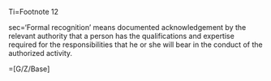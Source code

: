 Ti=Footnote 12

sec=‘Formal recognition’ means documented acknowledgement by the relevant authority that a person has the qualifications and expertise required for the responsibilities that he or she will bear in the conduct of the authorized activity.

=[G/Z/Base]

